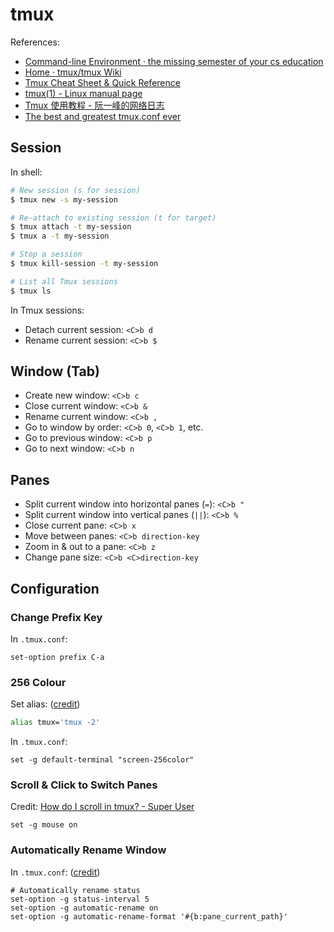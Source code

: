 # tmux

References:

- [Command-line Environment · the missing semester of your cs education](https://missing.csail.mit.edu/2020/command-line/#terminal-multiplexers)
- [Home · tmux/tmux Wiki](https://github.com/tmux/tmux/wiki)
- [Tmux Cheat Sheet & Quick Reference](https://tmuxcheatsheet.com/)
- [tmux(1) - Linux manual page](https://man7.org/linux/man-pages/man1/tmux.1.html)
- [Tmux 使用教程 - 阮一峰的网络日志](https://www.ruanyifeng.com/blog/2019/10/tmux.html)
- [The best and greatest tmux.conf ever](https://gist.github.com/spicycode/1229612)

## Session

In shell:

```sh
# New session (s for session)
$ tmux new -s my-session

# Re-attach to existing session (t for target)
$ tmux attach -t my-session
$ tmux a -t my-session

# Stop a session
$ tmux kill-session -t my-session

# List all Tmux sessions
$ tmux ls
```

In Tmux sessions:

- Detach current session: `<C>b d`
- Rename current session: `<C>b $`

## Window (Tab)

- Create new window: `<C>b c`
- Close current window: `<C>b &`
- Rename current window: `<C>b ,`
- Go to window by order: `<C>b 0`, `<C>b 1`, etc.
- Go to previous window: `<C>b p`
- Go to next window: `<C>b n`

## Panes

- Split current window into horizontal panes \(`=`\): `<C>b "`
- Split current window into vertical panes \(`||`\): `<C>b %`
- Close current pane: `<C>b x`
- Move between panes: `<C>b direction-key`
- Zoom in & out to a pane: `<C>b z`
- Change pane size: `<C>b <C>direction-key`

<!-- - Rename current pane: `$ printf '\033]2;%s\033\\' 'title'` -->

## Configuration

### Change Prefix Key

In `.tmux.conf`:

```text
set-option prefix C-a
```

### 256 Colour

Set alias: \([credit](https://unix.stackexchange.com/a/355391)\)

```bash
alias tmux='tmux -2'
```

In `.tmux.conf`:

```text
set -g default-terminal "screen-256color"
```

### Scroll & Click to Switch Panes

Credit: [How do I scroll in tmux? - Super User](https://superuser.com/a/510310)

```text
set -g mouse on
```

### Automatically Rename Window

In `.tmux.conf`: \([credit](https://stackoverflow.com/a/45010147)\)

```text
# Automatically rename status
set-option -g status-interval 5
set-option -g automatic-rename on
set-option -g automatic-rename-format '#{b:pane_current_path}'
```
